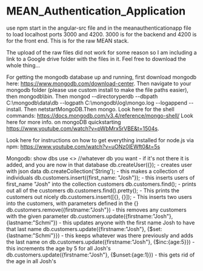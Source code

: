 # MEAN_Authentication_Application

use npm start in the angular-src file and in the meanauthenticationapp file to load localhost ports 3000 and 4200. 3000 is for the backend and 4200 is for the front end. This is for the raw MEAN stack.

The upload of the raw files did not work for some reason so I am including a link to a Google drive folder with the files in it. Feel free to download the whole thing...

For getting the mongodb database up and running, first download mongodb here: https://www.mongodb.com/download-center.
Then navigate to your mongodb folder (please use custom install to make the file paths easier), then mongodb\bin.
Then mongod --directoryperdb --dbpath C:\mongodb\data\db --logpath C:\mongodb\log\mongo.log --logappend --install.
Then netstartMongoDB.Then mongo.
Look here for the shell commands: https://docs.mongodb.com/v3.4/reference/mongo-shell/
Look here for more info. on mongoDB quickstarting https://www.youtube.com/watch?v=pWbMrx5rVBE&t=1504s.

Look here for instructions on how to get everything installed for node.js via npm: https://www.youtube.com/watch?v=uONz0lEWft0&t=5s

Mongodb:
show dbs
use <> //whatever db you want - if it's not there it is added, and you are now in that database
db.createUser({}); - creates user with json data
db.createCollection('String'); - this makes a collection of individuals
db.customers.insert({first_name: "Josh"}); - this inserts users of first_name "Josh" into the collection customers
db.customers.find(); - prints out all of the customers
db.customers.find().pretty(); - This prints the customers out nicely
db.customers.insert([{}, {}]); - This inserts two users into the customers, with parameters defined in the {}
db.customers.remove({firstname:"Josh"}) - this removes any customers with the given parameter
db.customers.update({firstname:"Josh"}, {lastname:"Schmi"}) - this updates anyone with the first name Josh to have that last name
db.customers.update({firstname:"Josh"}, {$set:{lastname:"Schmi"}}) - this keeps whatever was there previously and adds the last name on
db.customers.update({firstname:"Josh"}, {$inc:{age:5}}) - this increments the age by 5 for all Josh's
db.customers.update({firstname:"Josh"}, {$unset:{age:1}}) - this gets rid of the age in all Josh's
